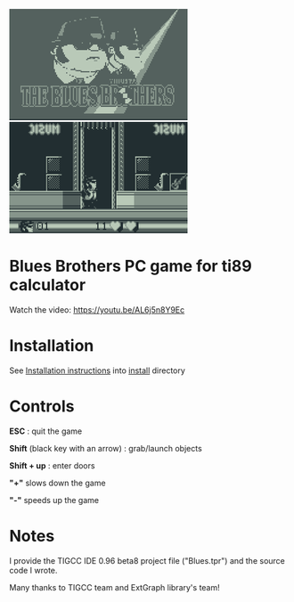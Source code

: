 ![](Pictures/BB1.png) ![](Pictures/Anim1.gif)

# Blues Brothers PC game for ti89 calculator

Watch the video: https://youtu.be/AL6j5n8Y9Ec
 

# Installation
See [Installation instructions](./install) into [install](./install) directory
 
# Controls
**ESC** : quit the game
 
**Shift** (black key with an arrow) : grab/launch objects
 
**Shift + up** : enter doors
 
**"+"** slows down the game
 
**"-"** speeds up the game

# Notes
I provide the TIGCC IDE 0.96 beta8 project file ("Blues.tpr") and the source code I wrote.
 
Many thanks to TIGCC team and ExtGraph library's team!
